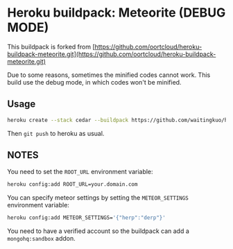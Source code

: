 # Heroku buildpack: Meteorite (DEBUG MODE)

This buildpack is forked from [https://github.com/oortcloud/heroku-buildpack-meteorite.git](https://github.com/oortcloud/heroku-buildpack-meteorite.git)

Due to some reasons, sometimes the minified codes cannot work. This build use the debug mode, in which codes won't be minified.

## Usage

```bash
heroku create --stack cedar --buildpack https://github.com/waitingkuo/heroku-buildpack-meteorite-debug-mode.git
```

Then `git push` to heroku as usual.

## NOTES

You need to set the `ROOT_URL` environment variable:

```bash
heroku config:add ROOT_URL=your.domain.com
```

You can specify meteor settings by setting the `METEOR_SETTINGS` environment variable:

```bash
heroku config:add METEOR_SETTINGS='{"herp":"derp"}'
```


You need to have a verified account so the buildpack can add a `mongohq:sandbox` addon.

